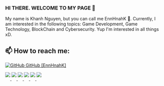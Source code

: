 ### HI THERE. WELCOME TO MY PAGE 💖
My name is Khanh Nguyen, but you can call me EnnHnahK 🌝. Currently, I am interested in the following topics: Game Development, Game Technology, BlockChain and Cybersecurity. Yup I'm interested in all things xD.
## 📫 How to reach me: 

[![GitHub](https://i.stack.imgur.com/tskMh.png) GitHub [EnnHnahK]](https://github.com/EnnHnahK/)

<a href="https://github.com/EnnHnahK/BomberMan_2D">
  <img src="https://github-readme-stats.anuraghazra1.vercel.app/api/pin/?username=EnnHnahK&repo=BomberMan_2D&theme=radical" style="padding-bottom: 10px;" />
</a>   
<a href="https://github.com/EnnHnahK/AES_Encryption">
  <img src="https://github-readme-stats.anuraghazra1.vercel.app/api/pin/?username=EnnHnahK&repo=AES_Encryption&theme=radical" style="padding-bottom: 10px;" />
</a>   
<a href="https://github.com/EnnHnahK/MFCMediaPlayer">
  <img src="https://github-readme-stats.anuraghazra1.vercel.app/api/pin/?username=EnnHnahK&repo=MFCMediaPlayer&theme=dracula" style="padding-bottom: 10px;" />
</a>   
<a href="https://github.com/EnnHnahK/TheCoffeeSpace_WebApplication_MVC">
  <img src="https://github-readme-stats.anuraghazra1.vercel.app/api/pin/?username=EnnHnahK&repo=TheCoffeeSpace_WebApplication_MVC&theme=dracula" style="padding-bottom: 10px;" />
</a>   
<a href="https://github.com/EnnHnahK/Soukuban_Java">
  <img src="https://github-readme-stats.anuraghazra1.vercel.app/api/pin/?username=EnnHnahK&repo=Soukuban_Java&theme=synthwave" style="padding-bottom: 10px;" />
</a> 
<a href="https://github.com/EnnHnahK/Settlement-Survival-Vietnammes">
  <img src="https://github-readme-stats.anuraghazra1.vercel.app/api/pin/?username=EnnHnahK&repo=Settlement-Survival-Vietnammes&theme=synthwave" style="padding-bottom: 10px;" />
</a> 
<!--
**EnnHnahK/EnnHnahK** is a ✨ _special_ ✨ repository because its `README.md` (this file) appears on your GitHub profile.

Here are some ideas to get you started:

- 🔭 I’m currently working on ...
- 🌱 I’m currently learning ...
- 👯 I’m looking to collaborate on ...
- 🤔 I’m looking for help with ...
- 💬 Ask me about ...
- 📫 How to reach me: ...
- 😄 Pronouns: ...
- ⚡ Fun fact: ...
-->
